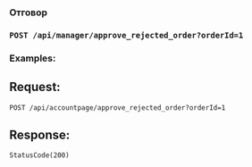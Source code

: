 ### Отговор

### `POST /api/manager/approve_rejected_order?orderId=1`

### Examples:

## Request:

```
POST /api/accountpage/approve_rejected_order?orderId=1
```

## Response:
```
StatusCode(200)

